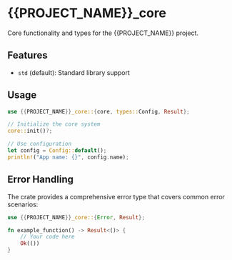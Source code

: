 # {{PROJECT_NAME}}_core

Core functionality and types for the {{PROJECT_NAME}} project.

## Features

- `std` (default): Standard library support

## Usage

```rust
use {{PROJECT_NAME}}_core::{core, types::Config, Result};

// Initialize the core system
core::init()?;

// Use configuration
let config = Config::default();
println!("App name: {}", config.name);
```

## Error Handling

The crate provides a comprehensive error type that covers common error scenarios:

```rust
use {{PROJECT_NAME}}_core::{Error, Result};

fn example_function() -> Result<()> {
    // Your code here
    Ok(())
}
```